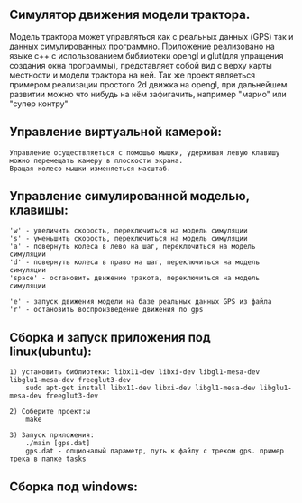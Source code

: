 Симулятор движения модели трактора.
----------------------------------

Модель трактора может управляться как с реальных данных (GPS) так и данных симулированных программно.
Приложение реализовано на языке c++ c использованием библиотеки opengl и glut(для упращения создания окна программы),
представляет собой вид с верху карты местности и модели трактора на ней.
Так же проект являеться примером реализации простого 2d движка на opengl,
при дальнейшем развитии можно что нибудь на нём зафигачить, например "марио" или "супер контру"

Управление виртуальной камерой:
------------------------------
    Управление осуществляеться с помошью мышки, удерживая левую клавишу можно перемещать камеру в плоскости экрана.
    Вращая колесо мышки изменяеться масштаб.

Управление симулированной моделью, клавишы:
--------------------------------------------------------------------

    'w' - увеличить скорость, переключиться на модель симуляции 
    's' - уменьшить скорость, переключиться на модель симуляции
    'a' - повернуть колеса в лево на шаг, переключиться на модель симуляции
    'd' - повернуть колеса в право на шаг, переключиться на модель симуляции
    'space' - остановить движение тракота, переключиться на модель симуляции

    'e' - запуск движения модели на базе реальных данных GPS из файла
    'r' - остановить воспроизведение движения по gps

Сборка и запуск приложения под linux(ubuntu):
---------------------------------------------

    1) установить библиотеки: libx11-dev libxi-dev libgl1-mesa-dev libglu1-mesa-dev freeglut3-dev
        sudo apt-get install libx11-dev libxi-dev libgl1-mesa-dev libglu1-mesa-dev freeglut3-dev

    2) Соберите проект:ы
        make

    3) Запуск приложения:
        ./main [gps.dat]
        gps.dat - опционалый параметр, путь к файлу с треком gps. пример трека в папке tasks

Сборка под windows:
-------------------
